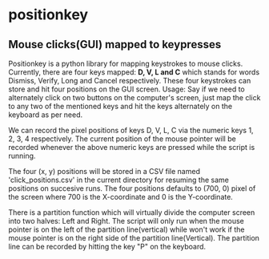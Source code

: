 # positionkey
## Mouse clicks(GUI) mapped to keypresses

Positionkey is a python library for mapping keystrokes to mouse clicks. Currently, there are four keys mapped: **D, V, L and C** which stands for words Dismiss, Verify, Long and Cancel respectively. These four keystrokes can store and hit four positions on the GUI screen. 
Usage: Say if we need to alternately click on two buttons on the computer's screen, just map the click to any two of the mentioned keys and hit the keys alternately on the keyboard as per need.

We can record the pixel positions of keys D, V, L, C via the numeric keys 1, 2, 3, 4 respectively. 
The current position of the mouse pointer will be recorded whenever the above numeric keys are pressed while the script is running. 

The four (x, y) positions will be stored in a CSV file named 'click_positions.csv' in the current directory for resuming the same positions on succesive runs.
The four positions defaults to (700, 0) pixel of the screen where 700 is the X-coordinate and 0 is the Y-coordinate.

There is a partition function which will virtually divide the computer screen into two halves: Left and Right. The script will only run when the mouse pointer is on the left of the partition line(vertical) while won't work if the mouse pointer is on the right side of the partition line(Vertical). The partition line can be recorded by hitting the key "P" on the keyboard.
